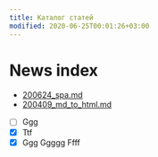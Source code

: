 ```yaml
---
title: Каталог статей
modified: 2020-06-25T00:01:26+03:00
---
```


# News index

* [200624_spa.md](./200624_spa.md)
* [200409_md_to_html.md](./200409_md_to_html.md)
- [ ] Ggg
- [x] Ttf
- [x] Ggg
Ggggg
Ffff
